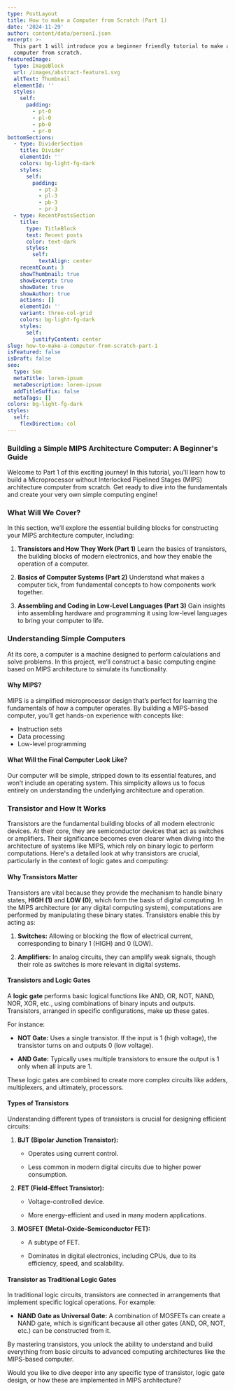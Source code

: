 ```yaml
---
type: PostLayout
title: How to make a Computer from Scratch (Part 1)
date: '2024-11-29'
author: content/data/person1.json
excerpt: >-
  This part 1 will introduce you a beginner friendly tutorial to make a simple
  computer from scratch.
featuredImage:
  type: ImageBlock
  url: /images/abstract-feature1.svg
  altText: Thumbnail
  elementId: ''
  styles:
    self:
      padding:
        - pt-0
        - pl-0
        - pb-0
        - pr-0
bottomSections:
  - type: DividerSection
    title: Divider
    elementId: ''
    colors: bg-light-fg-dark
    styles:
      self:
        padding:
          - pt-3
          - pl-3
          - pb-3
          - pr-3
  - type: RecentPostsSection
    title:
      type: TitleBlock
      text: Recent posts
      color: text-dark
      styles:
        self:
          textAlign: center
    recentCount: 3
    showThumbnail: true
    showExcerpt: true
    showDate: true
    showAuthor: true
    actions: []
    elementId: ''
    variant: three-col-grid
    colors: bg-light-fg-dark
    styles:
      self:
        justifyContent: center
slug: how-to-make-a-computer-from-scratch-part-1
isFeatured: false
isDraft: false
seo:
  type: Seo
  metaTitle: lorem-ipsum
  metaDescription: lorem-ipsum
  addTitleSuffix: false
  metaTags: []
colors: bg-light-fg-dark
styles:
  self:
    flexDirection: col
---
```

### **Building a Simple MIPS Architecture Computer: A Beginner's Guide**

Welcome to Part 1 of this exciting journey! In this tutorial, you'll learn how to build a Microprocessor without Interlocked Pipelined Stages (MIPS) architecture computer from scratch. Get ready to dive into the fundamentals and create your very own simple computing engine!

### **What Will We Cover?**

In this section, we’ll explore the essential building blocks for constructing your MIPS architecture computer, including:

1.  **Transistors and How They Work (Part 1)** Learn the basics of transistors, the building blocks of modern electronics, and how they enable the operation of a computer.

2.  **Basics of Computer Systems (Part 2)**
    Understand what makes a computer tick, from fundamental concepts to how components work together.

3.  **Assembling and Coding in Low-Level Languages (Part 3)**
    Gain insights into assembling hardware and programming it using low-level languages to bring your computer to life.

### **Understanding Simple Computers**

At its core, a computer is a machine designed to perform calculations and solve problems. In this project, we’ll construct a basic computing engine based on MIPS architecture to simulate its functionality.

#### Why MIPS?

MIPS is a simplified microprocessor design that’s perfect for learning the fundamentals of how a computer operates. By building a MIPS-based computer, you’ll get hands-on experience with concepts like:

*   Instruction sets
*   Data processing
*   Low-level programming

#### What Will the Final Computer Look Like?

Our computer will be simple, stripped down to its essential features, and won’t include an operating system. This simplicity allows us to focus entirely on understanding the underlying architecture and operation.

### **Transistor and How It Works**

Transistors are the fundamental building blocks of all modern electronic devices. At their core, they are semiconductor devices that act as switches or amplifiers. Their significance becomes even clearer when diving into the architecture of systems like MIPS, which rely on binary logic to perform computations. Here's a detailed look at why transistors are crucial, particularly in the context of logic gates and computing:

#### Why Transistors Matter

Transistors are vital because they provide the mechanism to handle binary states, **HIGH (1)** and **LOW (0)**, which form the basis of digital computing. In the MIPS architecture (or any digital computing system), computations are performed by manipulating these binary states. Transistors enable this by acting as:

1.  **Switches:** Allowing or blocking the flow of electrical current, corresponding to binary 1 (HIGH) and 0 (LOW).

2.  **Amplifiers:** In analog circuits, they can amplify weak signals, though their role as switches is more relevant in digital systems.

#### Transistors and Logic Gates

A **logic gate** performs basic logical functions like AND, OR, NOT, NAND, NOR, XOR, etc., using combinations of binary inputs and outputs. Transistors, arranged in specific configurations, make up these gates.

For instance:

*   **NOT Gate:** Uses a single transistor. If the input is 1 (high voltage), the transistor turns on and outputs 0 (low voltage).

*   **AND Gate:** Typically uses multiple transistors to ensure the output is 1 only when all inputs are 1.

These logic gates are combined to create more complex circuits like adders, multiplexers, and ultimately, processors.

#### Types of Transistors

Understanding different types of transistors is crucial for designing efficient circuits:

1.  **BJT (Bipolar Junction Transistor):**

    *   Operates using current control.

    *   Less common in modern digital circuits due to higher power consumption.

2.  **FET (Field-Effect Transistor):**

    *   Voltage-controlled device.

    *   More energy-efficient and used in many modern applications.

3.  **MOSFET (Metal-Oxide-Semiconductor FET):**

    *   A subtype of FET.

    *   Dominates in digital electronics, including CPUs, due to its efficiency, speed, and scalability.

#### Transistor as Traditional Logic Gates

In traditional logic circuits, transistors are connected in arrangements that implement specific logical operations. For example:

*   **NAND Gate as Universal Gate:** A combination of MOSFETs can create a NAND gate, which is significant because all other gates (AND, OR, NOT, etc.) can be constructed from it.

By mastering transistors, you unlock the ability to understand and build everything from basic circuits to advanced computing architectures like the MIPS-based computer.

Would you like to dive deeper into any specific type of transistor, logic gate design, or how these are implemented in MIPS architecture?

